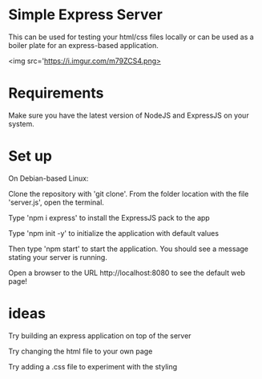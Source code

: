 # Simple Express Server

This can be used for testing your html/css files locally or can be used as a boiler plate for an express-based application.

<img src='https://i.imgur.com/m79ZCS4.png>

# Requirements

Make sure you have the latest version of NodeJS and ExpressJS on your system. 

# Set up 

On Debian-based Linux: 

Clone the repository with 'git clone'. From the folder location with the file 'server.js', open the terminal.

Type 'npm i express' to install the ExpressJS pack to the app

Type 'npm init -y' to initialize the application with default values

Then type 'npm start' to start the application. You should see a message stating your server is running.

Open a browser to the URL http://localhost:8080 to see the default web page!

# ideas

Try building an express application on top of the server

Try changing the html file to your own page

Try adding a .css file to experiment with the styling



